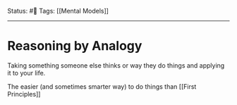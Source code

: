 Status: #🌱
Tags: [[Mental Models]]
***
# Reasoning by Analogy

Taking something someone else thinks or way they do things and applying it to your life.

The easier (and sometimes smarter way) to do things than [[First Principles]]
